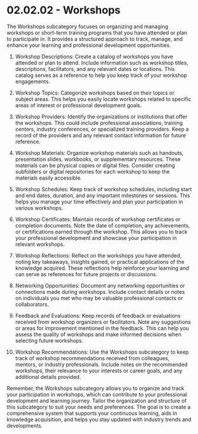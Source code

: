 # 02.02.02 - Workshops

The Workshops subcategory focuses on organizing and managing workshops or short-term training programs that you have attended or plan to participate in. It provides a structured approach to track, manage, and enhance your learning and professional development opportunities.

1. Workshop Descriptions: Create a catalog of workshops you have attended or plan to attend. Include information such as workshop titles, descriptions, facilitators, and any relevant dates or locations. This catalog serves as a reference to help you keep track of your workshop engagements.
    
2. Workshop Topics: Categorize workshops based on their topics or subject areas. This helps you easily locate workshops related to specific areas of interest or professional development goals.
    
3. Workshop Providers: Identify the organizations or institutions that offer the workshops. This could include professional associations, training centers, industry conferences, or specialized training providers. Keep a record of the providers and any relevant contact information for future reference.
    
4. Workshop Materials: Organize workshop materials such as handouts, presentation slides, workbooks, or supplementary resources. These materials can be physical copies or digital files. Consider creating subfolders or digital repositories for each workshop to keep the materials easily accessible.
    
5. Workshop Schedules: Keep track of workshop schedules, including start and end dates, duration, and any important milestones or sessions. This helps you manage your time effectively and plan your participation in various workshops.
    
6. Workshop Certificates: Maintain records of workshop certificates or completion documents. Note the date of completion, any achievements, or certifications earned through the workshop. This allows you to track your professional development and showcase your participation in relevant workshops.
    
7. Workshop Reflections: Reflect on the workshops you have attended, noting key takeaways, insights gained, or practical applications of the knowledge acquired. These reflections help reinforce your learning and can serve as references for future projects or discussions.
    
8. Networking Opportunities: Document any networking opportunities or connections made during workshops. Include contact details or notes on individuals you met who may be valuable professional contacts or collaborators.
    
9. Feedback and Evaluations: Keep records of feedback or evaluations received from workshop organizers or facilitators. Note any suggestions or areas for improvement mentioned in the feedback. This can help you assess the quality of workshops and make informed decisions when selecting future workshops.
    
10. Workshop Recommendations: Use the Workshops subcategory to keep track of workshop recommendations received from colleagues, mentors, or industry professionals. Include notes on the recommended workshops, their relevance to your interests or career goals, and any additional details provided.
    

Remember, the Workshops subcategory allows you to organize and track your participation in workshops, which can contribute to your professional development and learning journey. Tailor the organization and structure of this subcategory to suit your needs and preferences. The goal is to create a comprehensive system that supports your continuous learning, aids in knowledge acquisition, and helps you stay updated with industry trends and developments.